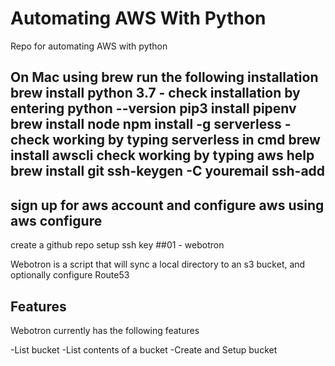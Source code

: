 # Automating AWS With Python

Repo for automating AWS with python

On Mac using brew run the following installation
brew install python 3.7 - check installation by entering python --version
pip3 install pipenv
brew install node
npm install -g serverless - check working by typing serverless in cmd
brew install awscli check working by typing aws help
brew install git
ssh-keygen -C youremail
ssh-add
----
sign up for aws account and configure aws using aws configure
----
create a github repo
setup ssh key
##01 - webotron

Webotron is a script that will sync a local directory to an s3 bucket, and optionally configure Route53

## Features

Webotron currently has the following features

-List bucket
-List contents of a bucket
-Create and Setup bucket
